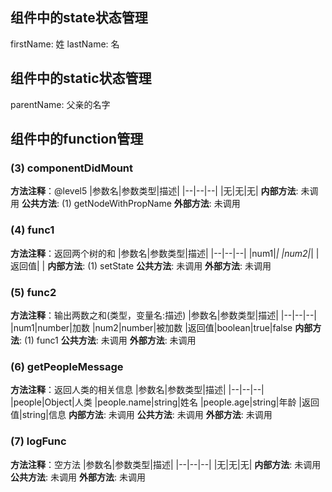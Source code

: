 ## 组件中的state状态管理
firstName: 姓
lastName: 名
## 组件中的static状态管理
parentName: 父亲的名字
## 组件中的function管理
### (3) componentDidMount
**方法注释**：@level5
|参数名|参数类型|描述|
|--|--|--|
|无|无|无|
**内部方法**: 未调用
**公共方法**: 
 (1) getNodeWithPropName
**外部方法**: 未调用
### (4) func1
**方法注释**：返回两个树的和
|参数名|参数类型|描述|
|--|--|--|
|num1|*|
|num2|*|
|返回值| |
**内部方法**: 
 (1) setState
**公共方法**: 未调用
**外部方法**: 未调用
### (5) func2
**方法注释**：输出两数之和(类型，变量名:描述)
|参数名|参数类型|描述|
|--|--|--|
|num1|number|加数
|num2|number|被加数
|返回值|boolean|true|false
**内部方法**: 
 (1) func1
**公共方法**: 未调用
**外部方法**: 未调用
### (6) getPeopleMessage
**方法注释**：返回人类的相关信息
|参数名|参数类型|描述|
|--|--|--|
|people|Object|人类
|people.name|string|姓名
|people.age|string|年龄
|返回值|string|信息
**内部方法**: 未调用
**公共方法**: 未调用
**外部方法**: 未调用
### (7) logFunc
**方法注释**：空方法
|参数名|参数类型|描述|
|--|--|--|
|无|无|无|
**内部方法**: 未调用
**公共方法**: 未调用
**外部方法**: 未调用
